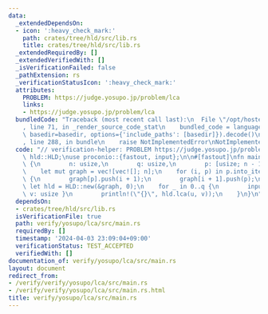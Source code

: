 ```yaml
---
data:
  _extendedDependsOn:
  - icon: ':heavy_check_mark:'
    path: crates/tree/hld/src/lib.rs
    title: crates/tree/hld/src/lib.rs
  _extendedRequiredBy: []
  _extendedVerifiedWith: []
  _isVerificationFailed: false
  _pathExtension: rs
  _verificationStatusIcon: ':heavy_check_mark:'
  attributes:
    PROBLEM: https://judge.yosupo.jp/problem/lca
    links:
    - https://judge.yosupo.jp/problem/lca
  bundledCode: "Traceback (most recent call last):\n  File \"/opt/hostedtoolcache/Python/3.10.14/x64/lib/python3.10/site-packages/onlinejudge_verify/documentation/build.py\"\
    , line 71, in _render_source_code_stat\n    bundled_code = language.bundle(stat.path,\
    \ basedir=basedir, options={'include_paths': [basedir]}).decode()\n  File \"/opt/hostedtoolcache/Python/3.10.14/x64/lib/python3.10/site-packages/onlinejudge_verify/languages/rust.py\"\
    , line 288, in bundle\n    raise NotImplementedError\nNotImplementedError\n"
  code: "// verification-helper: PROBLEM https://judge.yosupo.jp/problem/lca\n\nuse\
    \ hld::HLD;\nuse proconio::{fastout, input};\n\n#[fastout]\nfn main() {\n    input!\
    \ {\n        n: usize,\n        q: usize,\n        p: [usize; n - 1],\n    }\n\
    \    let mut graph = vec![vec![]; n];\n    for (i, p) in p.into_iter().enumerate()\
    \ {\n        graph[p].push(i + 1);\n        graph[i + 1].push(p);\n    }\n   \
    \ let hld = HLD::new(&graph, 0);\n    for _ in 0..q {\n        input! { u: usize,\
    \ v: usize }\n        println!(\"{}\", hld.lca(u, v));\n    }\n}\n"
  dependsOn:
  - crates/tree/hld/src/lib.rs
  isVerificationFile: true
  path: verify/yosupo/lca/src/main.rs
  requiredBy: []
  timestamp: '2024-04-03 23:09:04+09:00'
  verificationStatus: TEST_ACCEPTED
  verifiedWith: []
documentation_of: verify/yosupo/lca/src/main.rs
layout: document
redirect_from:
- /verify/verify/yosupo/lca/src/main.rs
- /verify/verify/yosupo/lca/src/main.rs.html
title: verify/yosupo/lca/src/main.rs
---
```

